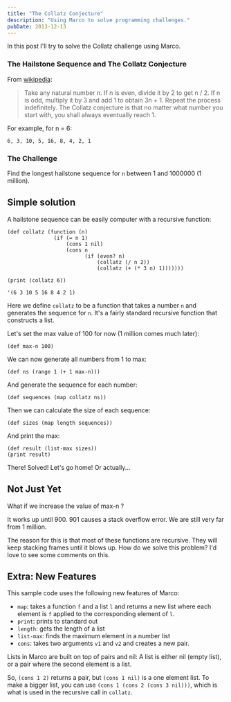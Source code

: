 ```yaml
---
title: "The Collatz Conjecture"
description: "Using Marco to solve programming challenges."
pubDate: 2013-12-13
---
```


In this post I'll try to solve the Collatz challenge using Marco.

### The Hailstone Sequence and The Collatz Conjecture

From [wikipedia](http://en.wikipedia.org/wiki/Collatz_conjecture):

> Take any natural number n. If n is even, divide it by 2 to get n / 2. If n is odd, multiply it by 3 and add 1 to obtain 3n + 1. Repeat the process indefinitely. The Collatz conjecture is that no matter what number you start with, you shall always eventually reach 1.

For example, for n = 6:

    6, 3, 10, 5, 16, 8, 4, 2, 1

### The Challenge

Find the longest hailstone sequence for `n` between 1 and 1000000 (1 million).

## Simple solution

A hailstone sequence can be easily computer with a recursive function:

```racket
(def collatz (function (n)
               (if (= n 1)
                   (cons 1 nil)
                   (cons n
                         (if (even? n)
                             (collatz (/ n 2))
                             (collatz (+ (* 3 n) 1)))))))

(print (collatz 6))
```

    '(6 3 10 5 16 8 4 2 1)

Here we define `collatz` to be a function that takes a number `n` and generates the sequence for `n`. It's a fairly standard recursive function that constructs a list.

Let's set the max value of 100 for now (1 million comes much later):

```racket
(def max-n 100)
```

We can now generate all numbers from 1 to max:

```racket
(def ns (range 1 (+ 1 max-n)))
```

And generate the sequence for each number:

```racket
(def sequences (map collatz ns))
```

Then we can calculate the size of each sequence:

```racket
(def sizes (map length sequences))
```

And print the max:

```racket
(def result (list-max sizes))
(print result)
```

There! Solved! Let's go home! Or actually...

## Not Just Yet

What if we increase the value of max-n ?

It works up until 900. 901 causes a stack overflow error. We are still very far from 1 million.

The reason for this is that most of these functions are recursive. They will keep stacking frames until it blows up. How do we solve this problem? I'd love to see some comments on this.

## Extra: New Features

This sample code uses the following new features of Marco:

- `map`: takes a function `f` and a list `l` and returns a new list where each element is `f` applied to the corresponding element of `l`.
- `print`: prints to standard out
- `length`: gets the length of a list
- `list-max`: finds the maximum element in a number list
- `cons`: takes two arguments `v1` and `v2` and creates a new pair.

Lists in Marco are built on top of pairs and nil: A list is either nil (empty list), or a pair where the second element is a list.

So, `(cons 1 2)` returns a pair, but `(cons 1 nil)` is a one element list. To make a bigger list, you can use `(cons 1 (cons 2 (cons 3 nil)))`, which is what is used in the recursive call in `collatz`.